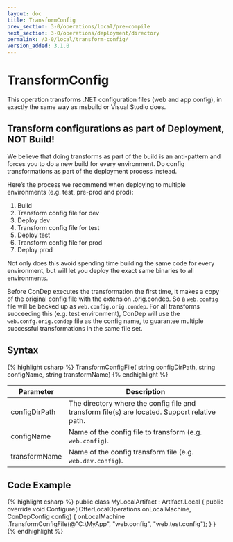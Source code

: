 ```yaml
---
layout: doc
title: TransformConfig
prev_section: 3-0/operations/local/pre-compile
next_section: 3-0/operations/deployment/directory
permalink: /3-0/local/transform-config/
version_added: 3.1.0
---
```


TransformConfig
===============

This operation transforms .NET configuration files (web and app config), in exactly the same way as msbuild or Visual Studio does.

<div class="note info">
	<h2>Transform configurations as part of Deployment, NOT Build!</h2>
  <p>
		We believe that doing transforms as part of the build is an anti-pattern and forces you to do a new build for every environment. Do config transformations as part of the deployment process instead.
	</p>
</div>

Here’s the process we recommend when deploying to multiple environments (e.g. test, pre-prod and prod):

1. Build
2. Transform config file for dev
3. Deploy dev
4. Transform config file for test
5. Deploy test
6. Transform config file for prod
7. Deploy prod

Not only does this avoid spending time building the same code for every environment, but will let you deploy the exact same binaries to all environments.

Before ConDep executes the transformation the first time, it makes a copy of the original config file with the extension .orig.condep. So a `web.config` file will be backed up as `web.config.orig.condep`. For all transforms succeeding this (e.g. test environment), ConDep will use the `web.confg.orig.condep` file as the config name, to guarantee multiple successful transformations in the same file set.

## Syntax

{% highlight csharp %}
TransformConfigFile(
  string configDirPath,
  string configName,
  string transformName)
{% endhighlight %}

<table>
	<thead>
		<tr>
			<th>Parameter</th>
			<th>Description</th>
		</tr>
	</thead>
	<tbody>
		<tr>
			<td>configDirPath</td>
			<td>The directory where the config file and transform file(s) are located. Support relative path.</td>
		</tr>
		<tr>
			<td>configName</td>
			<td>Name of the config file to transform (e.g. <code>web.config</code>).</td>
		</tr>
		<tr>
			<td>transformName</td>
			<td>Name of the config transform file (e.g. <code>web.dev.config</code>).</td>
		</tr>
	</tbody>
</table>

## Code Example

{% highlight csharp %}
public class MyLocalArtifact : Artifact.Local
{
	public override void Configure(IOfferLocalOperations onLocalMachine, ConDepConfig config)
	{
	    onLocalMachine
	        .TransformConfigFile(@"C:\MyApp", "web.config", "web.test.config");
	}
}
{% endhighlight %}

